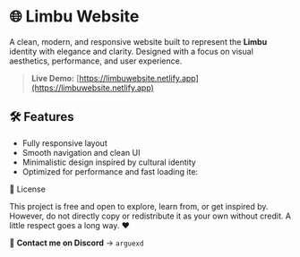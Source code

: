 # 🌐 Limbu Website

A clean, modern, and responsive website built to represent the **Limbu** identity with elegance and clarity. Designed with a focus on visual aesthetics, performance, and user experience.

> **Live Demo:** [https://limbuwebsite.netlify.app](https://limbuwebsite.netlify.app)

## 🛠️ Features

- Fully responsive layout
- Smooth navigation and clean UI
- Minimalistic design inspired by cultural identity
- Optimized for performance and fast loading
ite:

📄 License

This project is free and open to explore, learn from, or get inspired by.
However, do not directly copy or redistribute it as your own without credit.
A little respect goes a long way. ❤️

📩 **Contact me on Discord** → `arguexd`

